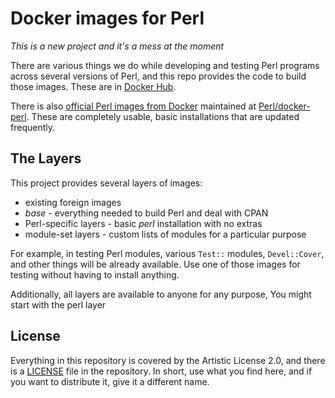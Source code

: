 # Docker images for Perl

*This is a new project and it's a mess at the moment*

There are various things we do while developing and testing Perl
programs across several versions of Perl, and this repo provides the
code to build those images. These are in
[Docker Hub](https://hub.docker.com/repositories/perlreview).

There is also [official Perl images from Docker](https://hub.docker.com/_/perl)
maintained at [Perl/docker-perl](https://github.com/Perl/docker-perl).
These are completely usable, basic installations that are updated
frequently.

## The Layers

This project provides several layers of images:

* existing foreign images
* *base* - everything needed to build Perl and deal with CPAN
* Perl-specific layers - basic *perl* installation with no extras
* module-set layers - custom lists of modules for a particular purpose

For example, in testing Perl modules, various `Test::` modules, `Devel::Cover`,
and other things will be already available. Use one of those images for
testing without having to install anything.

Additionally, all layers are available to anyone for any purpose, You
might start with the perl layer

## License

Everything in this repository is covered by the Artistic License 2.0,
and there is a [LICENSE](LICENSE) file in the repository. In short,
use what you find here, and if you want to distribute it, give it a
different name.
